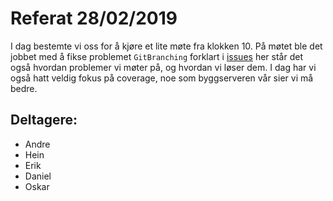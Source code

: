 # Referat 28/02/2019 
I dag bestemte vi oss for å kjøre et lite møte fra klokken 10. På møtet ble det jobbet med å fikse problemet `GitBranching`
forklart i [issues](https://github.com/inf112-v19/YellowBots/wiki/GitBranching) her står det også hvordan problemer
vi møter på, og hvordan vi løser dem. I dag har vi også hatt veldig fokus på coverage, noe som byggserveren vår 
sier vi må bedre. 




## Deltagere:
* Andre
* Hein
* Erik
* Daniel
* Oskar 